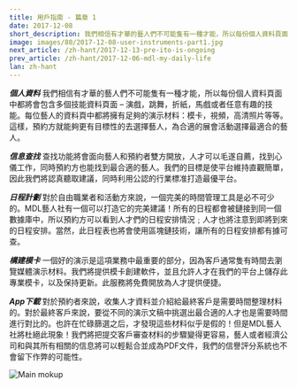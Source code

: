 ```yaml
---
title: 用戶指南 - 篇章 1
date: 2017-12-08
short_description: 我們相信有才華的藝人們不可能隻有一種才能，所以每份個人資料頁面中都將會包含多個技能資料頁面 – 演戲，跳舞，折紙，馬戲或者任意有趣的技能。
image: images/80/2017-12-08-user-instruments-part1.jpg
next_article: /zh-hant/2017-12-13-pre-ito-is-ongoing
prev_article: /zh-hant/2017-12-06-mdl-my-daily-life
lan: zh-hant
---
```


***個人資料***
 我們相信有才華的藝人們不可能隻有一種才能，所以每份個人資料頁面中都將會包含多個技能資料頁面 – 演戲，跳舞，折紙，馬戲或者任意有趣的技能。每位藝人的資料頁中都將擁有足夠的演示材料：模卡，視頻，高清照片等等。這樣，預約方就能夠更有目標性的去選擇藝人，為合適的展會活動選擇最適合的藝人。

 ***信息查找***
 查找功能將會面向藝人和預約者雙方開放，人才可以毛遂自薦，找到心儀工作，同時預約方也能找到最合適的藝人。我們的目標是使平台維持直觀簡單，因此我們將認真聽取建議，同時利用公認的行業標准打造最優平台。

 ***日程計劃***
 對於自由職業者和活動方來說，一個完美的時間管理工具是必不可少的。MDL藝人社有一個可以打造它的完美建議！所有的日程都會被鏈接到同一個數據庫中，所以預約方可以看到人才們的日程安排情況﹔人才也將注意到即將到來的日程安排。當然，此日程表也將會使用區塊鏈技術，讓所有的日程安排都有據可查。

 ***構建模卡***
 一個好的演示是這項業務中最重要的部分，因為客戶通常隻有時間去瀏覽媒體演示材料。我們將提供模卡創建軟件，並且允許人才在我們的平台上儲存此專業模卡，以及保持更新。此服務將免費開放為人才提供便捷。

 ***App下載***
 對於預約者來說，收集人才資料並介紹給最終客戶是需要時間整理材料的。對於最終客戶來說，要從不同的演示文稿中挑選出最合適的人才也是需要時間進行對比的。也許在忙碌篩選之后，才發現這些材料似乎是假的！但是MDL藝人社將杜絕此現象！我們將把提交客戶審查材料的步驟變得更容易，藝人或者經濟公司和與其所有相關的信息將可以輕鬆合並成為PDF文件，我們的信譽評分系統也不會留下作弊的可能性。

 ![Main mokup](https://gateway.ipfs.io/ipfs/QmVy4G5JewzqyEkLa2XTsNxmHaKx1Az5JQ7g348xZncvHU/main%20mokup.jpg)
